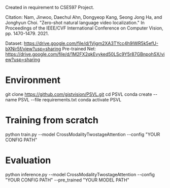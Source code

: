Created in requirement to CSE597 Project. 

Citation: Nam, Jinwoo, Daechul Ahn, Dongyeop Kang, Seong Jong Ha, and Jonghyun Choi. "Zero-shot natural language video localization." In Proceedings of the IEEE/CVF International Conference on Computer Vision, pp. 1470-1479. 2021.

Dataset: https://drive.google.com/file/d/1Vjgm2XA3TYcc4h9IWR5k5efU-bXNir5f/view?usp=sharing
Pre-trained Net: https://drive.google.com/file/d/1M2FX2qkEvyked50LSc9Y5r87GBnpohSX/view?usp=sharing

# Environment
git clone https://github.com/gistvision/PSVL.git
cd PSVL
conda create --name PSVL --file requirements.txt
conda activate PSVL

# Training from scratch
python train.py --model CrossModalityTwostageAttention --config "YOUR CONFIG PATH"


# Evaluation
python inference.py --model CrossModalityTwostageAttention --config "YOUR CONFIG PATH" --pre_trained "YOUR MODEL PATH"



